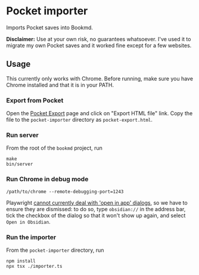 # Pocket importer

Imports Pocket saves into Bookmd.

**Disclaimer:** Use at your own risk, no guarantees whatsoever. I've used it to migrate my own Pocket saves and it worked fine except for a few websites.

## Usage

This currently only works with Chrome. Before running, make sure you have Chrome installed and that it is in your PATH.

### Export from Pocket

Open the [Pocket Export](https://getpocket.com/export) page and click on "Export HTML file" link. Copy the file to the `pocket-importer` directory as `pocket-export.html`.

### Run server

From the root of the `bookmd` project, run

```shell
make
bin/server
```

### Run Chrome in debug mode

```shell
/path/to/chrome --remote-debugging-port=1243
```

Playwright [cannot currently deal with 'open in app' dialogs](https://github.com/microsoft/playwright/issues/11014), so we have to ensure they are dismissed: to do so, type `obsidian://` in the address bar, tick the checkbox of the dialog so that it won't show up again, and select `Open in Obsidian`.

### Run the importer

From the `pocket-importer` directory, run

```shell
npm install
npx tsx ./importer.ts
```
